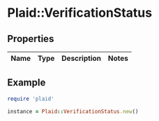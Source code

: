# Plaid::VerificationStatus

## Properties

| Name | Type | Description | Notes |
| ---- | ---- | ----------- | ----- |

## Example

```ruby
require 'plaid'

instance = Plaid::VerificationStatus.new()
```

